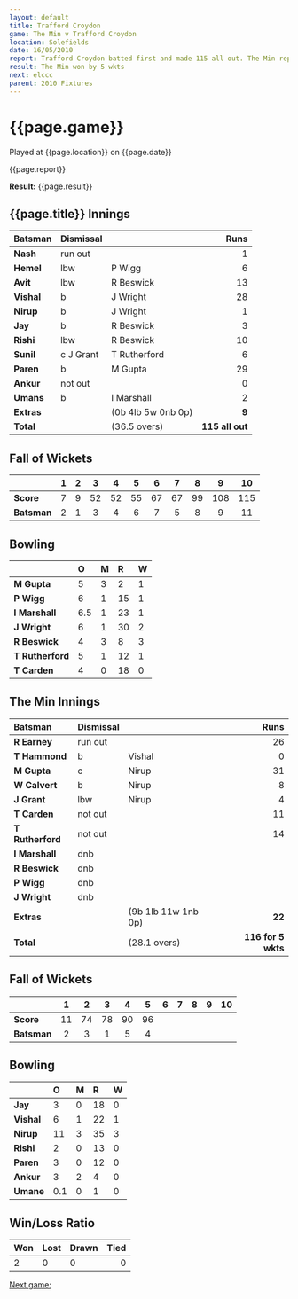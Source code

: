 ```yaml
---
layout: default
title: Trafford Croydon
game: The Min v Trafford Croydon
location: Solefields
date: 16/05/2010
report: Trafford Croydon batted first and made 115 all out. The Min replied with 116 for 5 wkts
result: The Min won by 5 wkts
next: elccc
parent: 2010 Fixtures
---
```


# {{page.game}}

Played at {{page.location}} on {{page.date}}

{{page.report}}

**Result:** {{page.result}}

## {{page.title}} Innings

| Batsman | Dismissal |  | Runs |
|:---|:---|---|---:|
| **Nash** | run out |  | 1 |
| **Hemel** | lbw | P Wigg | 6 |
| **Avit** | lbw | R Beswick | 13 |
| **Vishal** | b | J Wright | 28 |
| **Nirup** | b | J Wright | 1 |
| **Jay** | b | R Beswick | 3 |
| **Rishi** | lbw | R Beswick | 10 |
| **Sunil** | c J Grant | T Rutherford | 6 |
| **Paren** | b | M Gupta | 29 |
| **Ankur** | not out |  | 0 |
| **Umans** | b | I Marshall | 2 |
| **Extras** | | (0b 4lb 5w 0nb 0p) | **9** |
| **Total** | | (36.5 overs) | ****115 all out**** |

## Fall of Wickets

| | 1 | 2 | 3 | 4 | 5 | 6 | 7 | 8 | 9 | 10 |
|---|:---:|:---:|:---:|:---:|:---:|:---:|:---:|:---:|:---:|:---:|
| **Score** | 7 | 9 | 52 | 52 | 55 | 67 | 67 | 99 | 108 | 115 |
| **Batsman** | 2 | 1 | 3 | 4 | 6 | 7 | 5 | 8 | 9 | 11 |

## Bowling

| | O | M | R | W |
|---|:---|:---|:---|:---|
| **M Gupta** | 5 | 3 | 2 | 1 |
| **P Wigg** | 6 | 1 | 15 | 1 |
| **I Marshall** | 6.5 | 1 | 23 | 1 |
| **J Wright** | 6 | 1 | 30 | 2 |
| **R Beswick** | 4 | 3 | 8 | 3 |
| **T Rutherford** | 5 | 1 | 12 | 1 |
| **T Carden** | 4 | 0 | 18 | 0 |


## The Min Innings

| Batsman | Dismissal |  | Runs |
|:---|:---|---|---:|
| **R Earney** | run out |  | 26 |
| **T Hammond** | b | Vishal | 0 |
| **M Gupta** | c | Nirup | 31 |
| **W Calvert** | b | Nirup | 8 |
| **J Grant** | lbw | Nirup | 4 |
| **T Carden** | not out |  | 11 |
| **T Rutherford** | not out |  | 14 |
| **I Marshall** | dnb |  |  |
| **R Beswick** | dnb |  |  |
| **P Wigg** | dnb |  |  |
| **J Wright** | dnb |  |  |
| **Extras** | | (9b 1lb 11w 1nb 0p) | **22** |
| **Total** | | (28.1 overs) | ****116 for 5 wkts**** |

## Fall of Wickets

| | 1 | 2 | 3 | 4 | 5 | 6 | 7 | 8 | 9 | 10 |
|---|:---:|:---:|:---:|:---:|:---:|:---:|:---:|:---:|:---:|:---:|
| **Score** | 11 | 74 | 78 | 90 | 96 |  |  |  |  |  |
| **Batsman** | 2 | 3 | 1 | 5 | 4 |  |  |  |  |  |

## Bowling

| | O | M | R | W |
|---|:---|:---|:---|:---|
| **Jay** | 3 | 0 | 18 | 0 |
| **Vishal** | 6 | 1 | 22 | 1 |
| **Nirup** | 11 | 3 | 35 | 3 |
| **Rishi** | 2 | 0 | 13 | 0 |
| **Paren** | 3 | 0 | 12 | 0 |
| **Ankur** | 3 | 2 | 4 | 0 |
| **Umane** | 0.1 | 0 | 1 | 0 |

## Win/Loss Ratio

| Won | Lost | Drawn | Tied |
|:---|:---|:---|---:|
| 2 | 0 | 0 | 0 |

[Next game:]({{page.next}})